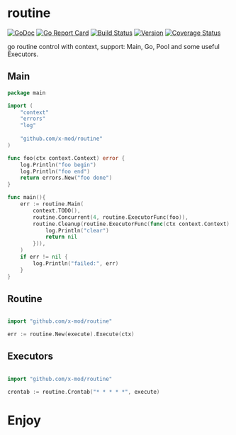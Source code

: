 routine
===
[![GoDoc](https://godoc.org/github.com/x-mod/routine?status.svg)](https://godoc.org/github.com/x-mod/routine) [![Go Report Card](https://goreportcard.com/badge/github.com/x-mod/routine)](https://goreportcard.com/report/github.com/x-mod/routine) [![Build Status](https://travis-ci.org/x-mod/routine.svg?branch=master)](https://travis-ci.org/x-mod/routine) [![Version](https://img.shields.io/github/tag/x-mod/routine.svg)](https://github.com/x-mod/routine/releases) [![Coverage Status](https://coveralls.io/repos/github/x-mod/routine/badge.svg?branch=master)](https://coveralls.io/github/x-mod/routine?branch=master)

go routine control with context, support: Main, Go, Pool and some useful Executors.

## Main

````go
package main

import (
	"context"
	"errors"
	"log"
	
	"github.com/x-mod/routine"
)

func foo(ctx context.Context) error {
	log.Println("foo begin")
	log.Println("foo end")
	return errors.New("foo done")
}

func main(){
	err := routine.Main(
		context.TODO(),
		routine.Concurrent(4, routine.ExecutorFunc(foo)),
		routine.Cleanup(routine.ExecutorFunc(func(ctx context.Context) error {
			log.Println("clear")
			return nil
		})),
	)
	if err != nil {
		log.Println("failed:", err)
	}
}
````

## Routine

````go

import "github.com/x-mod/routine"

err := routine.New(execute).Execute(ctx)

````

## Executors

````go

import "github.com/x-mod/routine"

crontab := routine.Crontab("* * * * *", execute)

````

# Enjoy
